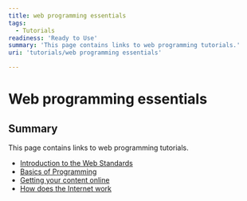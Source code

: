 ```yaml
---
title: web programming essentials
tags:
  - Tutorials
readiness: 'Ready to Use'
summary: 'This page contains links to web programming tutorials.'
uri: 'tutorials/web programming essentials'

---
```

# Web programming essentials

## Summary

This page contains links to web programming tutorials.

-   [Introduction to the Web Standards](/tutorials/Introduction_to_the_Web_Standards_Curriculum)
-   [Basics of Programming](/concepts/programming/programming_basics)
-   [Getting your content online](/tutorials/getting_your_content_online)
-   [How does the Internet work](/tutorials/How_does_the_Internet_work)

